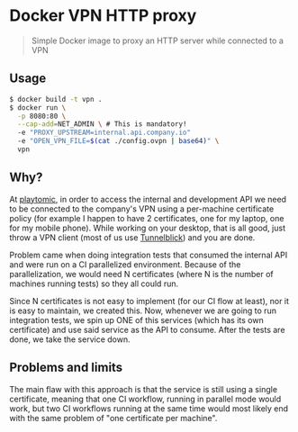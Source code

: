 # Docker VPN HTTP proxy
> Simple Docker image to proxy an HTTP server while connected to a VPN

## Usage

```sh
$ docker build -t vpn .
$ docker run \
  -p 8080:80 \
  --cap-add=NET_ADMIN \ # This is mandatory!
  -e "PROXY_UPSTREAM=internal.api.company.io"
  -e "OPEN_VPN_FILE=$(cat ./config.ovpn | base64)" \
  vpn
```

## Why?

At [playtomic](https://github.com/syltek), in order to access the internal and development API we need to be connected to the company's VPN using a per-machine certificate policy (for example I happen to have 2 certificates, one for my laptop, one for my mobile phone). While working on your desktop, that is all good, just throw a VPN client (most of us use [Tunnelblick](https://tunnelblick.net)) and you are done.

Problem came when doing integration tests that consumed the internal API and were run on a CI parallelized environment. Because of the parallelization, we would need N certificates (where N is the number of machines running tests) so they all could run.

Since N certificates is not easy to implement (for our CI flow at least), nor it is easy to maintain, we created this. Now, whenever we are going to run integration tests, we spin up ONE of this services (which has its own certificate) and use said service as the API to consume. After the tests are done, we take the service down.

## Problems and limits

The main flaw with this approach is that the service is still using a single certificate, meaning that one CI workflow, running in parallel mode would work, but two CI workflows running at the same time would most likely end with the same problem of "one certificate per machine".

